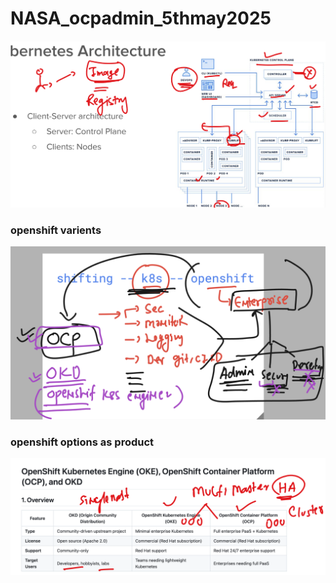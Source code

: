 # NASA_ocpadmin_5thmay2025

<img src="rev1.png">

### openshift varients 

<img src="rev2.png">

### openshift options as product

<img src="rev3.png">


